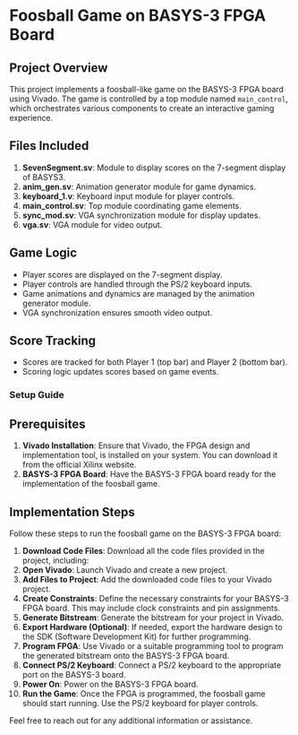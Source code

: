 # Foosball Game on BASYS-3 FPGA Board

## Project Overview
This project implements a foosball-like game on the BASYS-3 FPGA board using Vivado. The game is controlled by a top module named `main_control`, which orchestrates various components to create an interactive gaming experience.

## Files Included
1. **SevenSegment.sv**: Module to display scores on the 7-segment display of BASYS3.
2. **anim_gen.sv**: Animation generator module for game dynamics.
3. **keyboard_1.v**: Keyboard input module for player controls.
4. **main_control.sv**: Top module coordinating game elements.
5. **sync_mod.sv**: VGA synchronization module for display updates.
6. **vga.sv**: VGA module for video output.

## Game Logic
- Player scores are displayed on the 7-segment display.
- Player controls are handled through the PS/2 keyboard inputs.
- Game animations and dynamics are managed by the animation generator module.
- VGA synchronization ensures smooth video output.

## Score Tracking
- Scores are tracked for both Player 1 (top bar) and Player 2 (bottom bar).
- Scoring logic updates scores based on game events.

### Setup Guide

## Prerequisites
1. **Vivado Installation**: Ensure that Vivado, the FPGA design and implementation tool, is installed on your system. You can download it from the official Xilinx website.
2. **BASYS-3 FPGA Board**: Have the BASYS-3 FPGA board ready for the implementation of the foosball game.
   
## Implementation Steps
Follow these steps to run the foosball game on the BASYS-3 FPGA board:

1. **Download Code Files**: Download all the code files provided in the project, including:
2. **Open Vivado**: Launch Vivado and create a new project.
3. **Add Files to Project**: Add the downloaded code files to your Vivado project.
4. **Create Constraints**: Define the necessary constraints for your BASYS-3 FPGA board. This may include clock constraints and pin assignments.
5. **Generate Bitstream**: Generate the bitstream for your project in Vivado.
6. **Export Hardware (Optional)**: If needed, export the hardware design to the SDK (Software Development Kit) for further programming.
7. **Program FPGA**: Use Vivado or a suitable programming tool to program the generated bitstream onto the BASYS-3 FPGA board.
8. **Connect PS/2 Keyboard**: Connect a PS/2 keyboard to the appropriate port on the BASYS-3 board.
9. **Power On**: Power on the BASYS-3 FPGA board.
10. **Run the Game**: Once the FPGA is programmed, the foosball game should start running. Use the PS/2 keyboard for player controls.

Feel free to reach out for any additional information or assistance.
